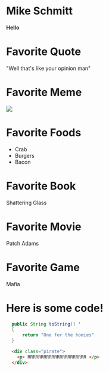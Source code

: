# Mike Schmitt

**Hello**

# Favorite Quote
"Well that's like your opinion man"

# Favorite Meme
![](http://cdn.smosh.com/sites/default/files/ftpuploads/bloguploads/0913/harry-potter-memes-potter-lookin-fine.jpg)

# Favorite Foods
* Crab
* Burgers
* Bacon


# Favorite Book
Shattering Glass

# Favorite Movie
Patch Adams

# Favorite Game
Mafia

# Here is some code!
```java
  public String toString() '
  {
      return "One for the homies"
  }
```

```html
  <div class="pirate">
    <p> RRRRRRRRRRRRRRRRRRRRRR </p>
  </div>
```
